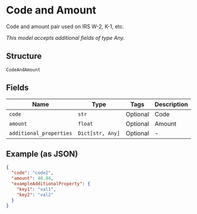 
# Code and Amount

Code and amount pair used on IRS W-2, K-1, etc.

*This model accepts additional fields of type Any.*

## Structure

`CodeAndAmount`

## Fields

| Name | Type | Tags | Description |
|  --- | --- | --- | --- |
| `code` | `str` | Optional | Code |
| `amount` | `float` | Optional | Amount |
| `additional_properties` | `Dict[str, Any]` | Optional | - |

## Example (as JSON)

```json
{
  "code": "code2",
  "amount": 40.84,
  "exampleAdditionalProperty": {
    "key1": "val1",
    "key2": "val2"
  }
}
```

